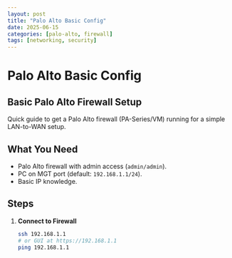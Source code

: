 ```yaml
---
layout: post
title: "Palo Alto Basic Config"
date: 2025-06-15
categories: [palo-alto, firewall]
tags: [networking, security]
---
```


# Palo Alto Basic Config

## Basic Palo Alto Firewall Setup
Quick guide to get a Palo Alto firewall (PA-Series/VM) running for a simple LAN-to-WAN setup.

## What You Need
- Palo Alto firewall with admin access (`admin/admin`).
- PC on MGT port (default: `192.168.1.1/24`).
- Basic IP knowledge.

## Steps
1. **Connect to Firewall**
   ```bash
   ssh 192.168.1.1
   # or GUI at https://192.168.1.1
   ping 192.168.1.1
